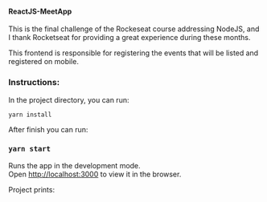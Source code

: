 #### ReactJS-MeetApp

This is the final challenge of the Rockeseat course addressing NodeJS, and I thank Rocketseat for providing a great experience during these months.

This frontend is responsible for registering the events that will be listed and registered on mobile.

### Instructions:

In the project directory, you can run:

`yarn install`

After finish you can run:

### `yarn start`

Runs the app in the development mode.<br>
Open [http://localhost:3000](http://localhost:3000) to view it in the browser.

Project prints:
